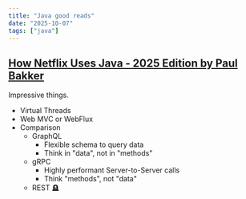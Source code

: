 ```yaml
---
title: "Java good reads"
date: "2025-10-07"
tags: ["java"]
---
```


## [How Netflix Uses Java - 2025 Edition by Paul Bakker](https://youtu.be/XpunFFS-n8I)

Impressive things.

- Virtual Threads
- Web MVC or WebFlux
- Comparison
    - GraphQL
        - Flexible schema to query data
        - Think in "data", not in "methods"
    - gRPC
        - Highly performant Server-to-Server calls
        - Think "methods", not "data"
    - REST 🪦
